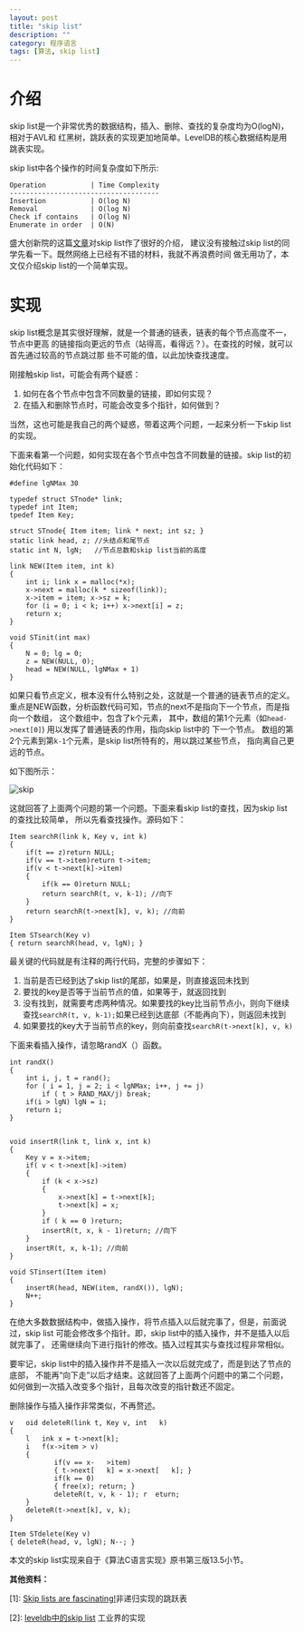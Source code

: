 ```yaml
---
layout: post
title: "skip list"
description: ""
category: 程序语言
tags: [算法, skip list]
---
```


# 介绍

skip list是一个非常优秀的数据结构，插入、删除、查找的复杂度均为O(logN)，相对于AVL和
红黑树，跳跃表的实现更加地简单。LevelDB的核心数据结构是用跳表实现。

skip list中各个操作的时间复杂度如下所示:

	Operation	        | Time Complexity
	-------------------------------------
	Insertion	        | O(log N)
	Removal	            | O(log N)
	Check if contains   | O(log N)
	Enumerate in order  | O(N)

盛大创新院的这篇[文章](http://in.sdo.com/?p=711)对skip list作了很好的介绍，
建议没有接触过skip list的同学先看一下。既然网络上已经有不错的材料，我就不再浪费时间
做无用功了，本文仅介绍skip list的一个简单实现。

# 实现

skip list概念是其实很好理解，就是一个普通的链表，链表的每个节点高度不一，节点中更高
的链接指向更远的节点（站得高，看得远？）。在查找的时候，就可以首先通过较高的节点跳过那
些不可能的值，以此加快查找速度。

刚接触skip list，可能会有两个疑惑：

1. 如何在各个节点中包含不同数量的链接，即如何实现？
2. 在插入和删除节点时，可能会改变多个指针，如何做到？

当然，这也可能是我自己的两个疑惑，带着这两个问题，一起来分析一下skip list的实现。

下面来看第一个问题，如何实现在各个节点中包含不同数量的链接。skip list的初始化代码如下：


	#define lgNMax 30

	typedef struct STnode* link;
	typedef int Item;
	tpedef Item Key;

	struct STnode{ Item item; link * next; int sz; }
	static link head, z; //头结点和尾节点
	static int N, lgN;   //节点总数和skip list当前的高度

	link NEW(Item item, int k)
	{
	    int i; link x = malloc(*x);
	    x->next = malloc(k * sizeof(link));
	    x->item = item; x->sz = k;
	    for (i = 0; i < k; i++) x->next[i] = z;
	    return x;
	}

	void STinit(int max)
	{
	    N = 0; lg = 0;
	    z = NEW(NULL, 0);
	    head = NEW(NULL, lgNMax + 1)
	}


如果只看节点定义，根本没有什么特别之处，这就是一个普通的链表节点的定义。
重点是NEW函数，分析函数代码可知，节点的next不是指向下一个节点，而是指向一个数组，
这个数组中，包含了k个元素， 其中，数组的第1个元素（如`head->next[0]`)
用以发挥了普通链表的作用，指向skip list中的 下一个节点。
数组的第2个元素到第`k-1`个元素，是skip list所特有的，用以跳过某些节点，
指向离自己更远的节点。

如下图所示：

![skip](/cn/image/skip-list.png)

这就回答了上面两个问题的第一个问题。下面来看skip list的查找，因为skip list的查找比较简单，
所以先看查找操作。源码如下：

	Item searchR(link k, Key v, int k)
	{
	    if(t == z)return NULL;
	    if(v == t->item)return t->item;
	    if(v < t->next[k]->item)
	    {
	        if(k == 0)return NULL;
	        return searchR(t, v, k-1); //向下
	    }
	    return searchR(t->next[k], v, k); //向前
	}

	Item STsearch(Key v)
	{ return searchR(head, v, lgN); }


最关键的代码就是有注释的两行代码，完整的步骤如下：

1. 当前是否已经到达了skip list的尾部，如果是，则直接返回未找到
2. 要找的key是否等于当前节点的值，如果等于，就返回找到
3. 没有找到，就需要考虑两种情况。如果要找的key比当前节点小，则向下继续
	查找`searchR(t, v, k-1);`如果已经到达底部（不能再向下），则返回未找到
4. 如果要找的key大于当前节点的key，则向前查找`searchR(t->next[k], v, k)`

下面来看插入操作，请忽略randX（）函数。

	int randX()
	{
	    int i, j, t = rand();
	    for ( i = 1, j = 2; i < lgNMax; i++, j += j)
	        if ( t > RAND_MAX/j) break;
	    if(i > lgN) lgN = i;
	    return i;
	}


	void insertR(link t, link x, int k)
	{
	    Key v = x->item;
	    if( v < t->next[k]->item)
	    {
	        if (k < x->sz)
	        {
	            x->next[k] = t->next[k];
	            t->next[k] = x;
	        }
	        if ( k == 0 )return;
	        insertR(t, x, k - 1)return; //向下
	    }
	    insertR(t, x, k-1); //向前
	}

	void STinsert(Item item)
	{
	    insertR(head, NEW(item, randX()), lgN);
	    N++;
	}

在绝大多数数据结构中，做插入操作，将节点插入以后就完事了，但是，前面说过，skip list
可能会修改多个指针。即，skip list中的插入操作，并不是插入以后就完事了，
还需继续向下进行指针的修改。插入过程其实与查找过程非常相似。

要牢记，skip list中的插入操作并不是插入一次以后就完成了，而是到达了节点的底部，
不能再“向下走”以后才结束。这就回答了上面两个问题中的第二个问题，
如何做到一次插入改变多个指针，且每次改变的指针数还不固定。

删除操作与插入操作非常类似，不再赘述。


	v	oid deleteR(link t, Key v, int	 k)
	{
	    l	ink x = t->next[k];
	    i	f(x->item > v)
	    {
	     	   if(v == x-	>item)
	     	   { t->next[	k] = x->next[	k]; }
	     	   if(k == 0)
	     	   { free(x); return; }
	     	   deleteR(t, v, k - 1); r	eturn;
	    }
	    deleteR(t->next[k], v, k);
	}

	Item STdelete(Key v)
	{ deleteR(head, v, lgN); N--; }

本文的skip list实现来自于《算法C语言实现》原书第三版13.5小节。

**其他资料：**

\[1\]: [Skip lists are fascinating!](http://igoro.com/archive/skip-lists-are-fascinating/)非递归实现的跳跃表

\[2\]: [leveldb中的skip list](https://github.com/basho/leveldb/blob/develop/db/skiplist.h) 工业界的实现
